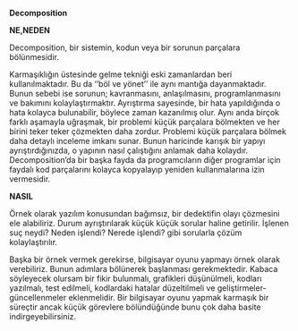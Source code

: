 **Decomposition**

**NE,NEDEN**

Decomposition, bir sistemin, kodun veya bir sorunun parçalara bölünmesidir.

Karmaşıklığın üstesinde gelme tekniği eski zamanlardan beri kullanılmaktadır. Bu da ‘’böl ve yönet’’ ile aynı mantığa dayanmaktadır. Bunun sebebi ise sorunun; kavranmasını, anlaşılmasını, programlanmasını ve bakımını kolaylaştırmaktır. Ayrıştırma sayesinde, bir hata yapıldığında o hata kolayca bulunabilir, böylece zaman kazanılmış olur. Aynı anda birçok farklı aşamayla uğraşmak, bir problemi küçük parçalara bölmekten ve her birini teker teker çözmekten daha zordur. Problemi küçük parçalara bölmek daha detaylı inceleme imkanı sunar. Bunun haricinde karışık bir yapıyı ayrıştırdığınızda, o yapının nasıl çalıştığını anlamak daha kolaydır. Decomposition’da bir başka fayda da programcıların diğer programlar için faydalı kod parçalarını kolayca kopyalayıp yeniden kullanmalarına izin vermesidir.

**NASIL**

Örnek olarak yazılım konusundan bağımsız, bir dedektifin olayı çözmesini ele alabiliriz. Durum ayrıştırılarak küçük küçük sorular haline getirilir. İşlenen suç neydi? Neden işlendi? Nerede işlendi? gibi sorularla çözüm kolaylaştırılır.

Başka bir örnek vermek gerekirse, bilgisayar oyunu yapmayı örnek olarak verebiliriz. Bunun adımlara bölünerek başlanması gerekmektedir. Kabaca söyleyecek olursam bir fikir bulunmalı, grafikleri düşünülmeli, kodları yazılmalı, test edilmeli, kodlardaki hatalar düzeltilmeli ve geliştirmeler-güncellenmeler eklenmelidir. Bir bilgisayar oyunu yapmak karmaşık bir süreçtir ancak küçük görevlere bölündüğünde bunu çok daha basite indirgeyebilirsiniz.
